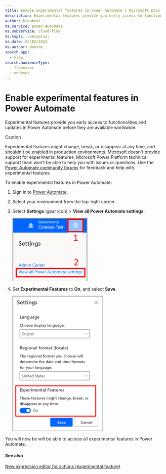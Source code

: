 ```yaml
---
title: Enable experimental features in Power Automate | Microsoft Docs
description: Experimental features provide you early access to functionalities and updates in Power Automate before they are available worldwide.
author: kisubedi 
ms.service: power-automate
ms.subservice: cloud-flow
ms.topic: conceptual
ms.date: 02/02/2022
ms.author: deonhe
search.app: 
  - Flow
search.audienceType: 
  - flowmaker
  - enduser
---
```

# Enable experimental features in Power Automate

Experimental features provide you early access to functionalities and updates in Power Automate before they are available worldwide.

> [!CAUTION]
> Experimental features might change, break, or disappear at any time, and shouldn't be enabled in production environments.
>Microsoft doesn't provide support for experimental features. Microsoft Power Platform technical support team won’t be able to help you with issues or questions. Use the [Power Automate community forums](https://aka.ms/fl_comm_forums) for feedback and help with experimental features.

To enable experimental features in Power Automate:

1. Sign in to [Power Automate](https://flow.microsoft.com).

1. Select your environment from the top-right corner.

1. Select **Settings** (gear icon) > **View all Power Automate settings**.

    ![Power Automate Settings](media/pauto-settings.png)

1. Set **Experimental Features** to **On**, and select **Save**.

   ![Turn on experimental features](media/experimental-features.png)

You will now be will be able to access all experimental features in Power Automate.

#### See also

[New expression editor for actions (experimental feature)](multi-step-logic-flow.md#new-expression-editor-for-actions-experimental-feature)